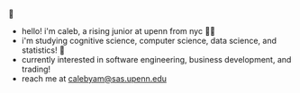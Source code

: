 🦦 
- hello! i'm caleb, a rising junior at upenn from nyc 🗽🚀
- i'm studying cognitive science, computer science, data science, and statistics! 💫
- currently interested in software engineering, business development, and trading!
- reach me at calebyam@sas.upenn.edu

<!---
calebyam/calebyam is a ✨ special ✨ repository because its `README.md` (this file) appears on your GitHub profile.
You can click the Preview link to take a look at your changes.
--->
